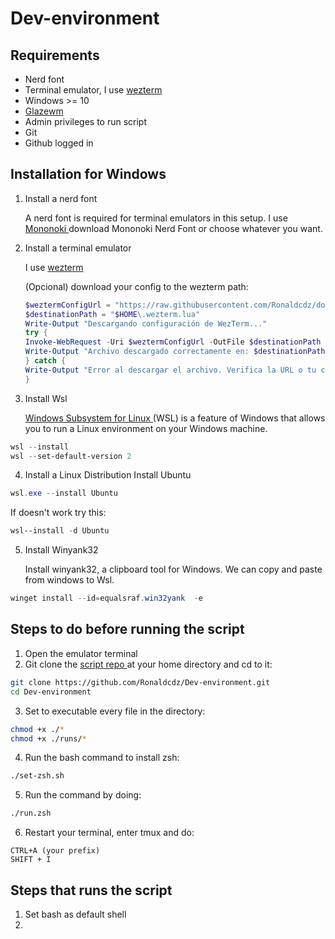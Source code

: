 # Dev-environment

## Requirements

- Nerd font
- Terminal emulator, I use [ wezterm ](https://wezterm.org/installation.html)
- Windows >= 10
- [ Glazewm ](https://github.com/glzr-io/glazewm?tab=readme-ov-file#installation)
- Admin privileges to run script
- Git
- Github logged in

## Installation for Windows

1. Install a nerd font

   A nerd font is required for terminal emulators in this setup.
   I use [ Mononoki ](https://www.nerdfonts.com/font-downloads) download Mononoki Nerd Font or choose whatever you want.

2. Install a terminal emulator

   I use [ wezterm ](https://wezterm.org/installation.html)

   (Opcional) download your config to the wezterm path:

   ```powershell
   $weztermConfigUrl = "https://raw.githubusercontent.com/Ronaldcdz/dotfiles/main/wezterm/.wezterm.lua"
   $destinationPath = "$HOME\.wezterm.lua"
   Write-Output "Descargando configuración de WezTerm..."
   try {
   Invoke-WebRequest -Uri $weztermConfigUrl -OutFile $destinationPath -ErrorAction Stop
   Write-Output "Archivo descargado correctamente en: $destinationPath"
   } catch {
   Write-Output "Error al descargar el archivo. Verifica la URL o tu conexión a internet."
   }
   ```

3. Install Wsl

   [ Windows Subsystem for Linux ](https://learn.microsoft.com/en-us/windows/wsl/about)(WSL) is a feature of Windows that allows you to run a Linux environment on your Windows machine.

```powershell
wsl --install
wsl --set-default-version 2
```

4. Install a Linux Distribution
   Install Ubuntu

```powershell
wsl.exe --install Ubuntu
```

If doesn't work try this:

```powershell
wsl--install -d Ubuntu
```

5. Install Winyank32

   Install winyank32, a clipboard tool for Windows.
   We can copy and paste from windows to Wsl.

```powershell
winget install --id=equalsraf.win32yank  -e
```

## Steps to do before running the script

1. Open the emulator terminal
2. Git clone the [ script repo ](#) at your home directory and cd to it:

```bash
git clone https://github.com/Ronaldcdz/Dev-environment.git
cd Dev-environment
```

3. Set to executable every file in the directory:

```bash
chmod +x ./*
chmod +x ./runs/*
```

4. Run the bash command to install zsh:

```bash
./set-zsh.sh
```

5. Run the command by doing:

```zsh
./run.zsh
```

6. Restart your terminal, enter tmux and do:

```tmux
CTRL+A (your prefix)
SHIFT + I
```

## Steps that runs the script

1. Set bash as default shell
2.
